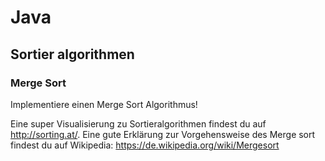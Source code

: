 # Java 

## Sortier algorithmen

### Merge Sort

Implementiere einen Merge Sort Algorithmus!

Eine super Visualisierung zu Sortieralgorithmen findest du auf http://sorting.at/. 
Eine gute Erklärung zur Vorgehensweise des Merge sort findest du auf Wikipedia: https://de.wikipedia.org/wiki/Mergesort